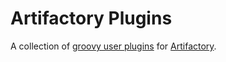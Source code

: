 Artifactory Plugins
===============================

A collection of [groovy user plugins] for [Artifactory].

[Artifactory]: http://artifactory.jfrog.org
[groovy user plugins]: http://wiki.jfrog.org/confluence/display/RTF/User+Plugins

